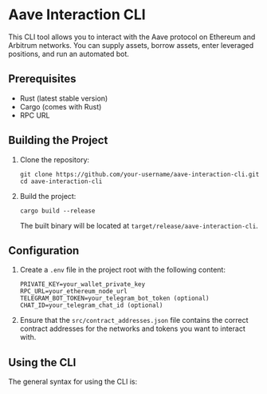 # Aave Interaction CLI

This CLI tool allows you to interact with the Aave protocol on Ethereum and Arbitrum networks. You can supply assets, borrow assets, enter leveraged positions, and run an automated bot.

## Prerequisites

- Rust (latest stable version)
- Cargo (comes with Rust)
- RPC URL

## Building the Project

1. Clone the repository:
   ```
   git clone https://github.com/your-username/aave-interaction-cli.git
   cd aave-interaction-cli
   ```

2. Build the project:
   ```
   cargo build --release
   ```

   The built binary will be located at `target/release/aave-interaction-cli`.

## Configuration

1. Create a `.env` file in the project root with the following content:
   ```
   PRIVATE_KEY=your_wallet_private_key
   RPC_URL=your_ethereum_node_url
   TELEGRAM_BOT_TOKEN=your_telegram_bot_token (optional)
   CHAT_ID=your_telegram_chat_id (optional)
   ```

2. Ensure that the `src/contract_addresses.json` file contains the correct contract addresses for the networks and tokens you want to interact with.

## Using the CLI

The general syntax for using the CLI is:

